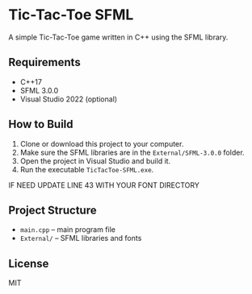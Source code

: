 # Tic-Tac-Toe SFML

A simple Tic-Tac-Toe game written in C++ using the SFML library.

## Requirements

- C++17
- SFML 3.0.0
- Visual Studio 2022 (optional)

## How to Build

1. Clone or download this project to your computer.
2. Make sure the SFML libraries are in the `External/SFML-3.0.0` folder.
3. Open the project in Visual Studio and build it.
4. Run the executable `TicTacToe-SFML.exe`.

IF NEED UPDATE LINE 43 WITH YOUR FONT DIRECTORY

## Project Structure

- `main.cpp` – main program file  
- `External/` – SFML libraries and fonts 

## License

MIT